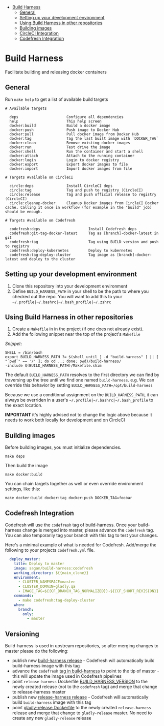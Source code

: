 <!-- MarkdownTOC -->

- [Build Harness](#build-harness)
  - [General](#general)
  - [Setting up your development environment](#setting-up-your-development-environment)
  - [Using Build Harness in other repositories](#using-build-harness-in-other-repositories)
  - [Building images](#building-images)
  - [CircleCI Integration](#circleci-integration)
  - [Codefresh Integration](#codefresh-integration)

<!-- /MarkdownTOC -->

# Build Harness

Facilitate building and releasing docker containers

## General

Run `make help` to get a list of available build targets

```
# Available targets

  deps                      Configure all dependencies
  help                      This help screen
  docker:build              Build a docker image
  docker:push               Push image to Docker Hub
  docker:pull               Pull docker image from Docker Hub
  docker:tag                Tag the last built image with `DOCKER_TAG`
  docker:clean              Remove existing docker images
  docker:run                Test drive the image
  docker:shell              Run the container and start a shell
  docker:attach             Attach to the running container
  docker:login              Login to docker registry
  docker:export             Export docker images to file
  docker:import             Import docker images from file

# Targets Available on CircleCI

  circle:deps               Install CircleCI deps
  circle:tag                Tag and push to registry (CircleCI)
  circle:release            Tag and push official release to registry (CircleCI)
  circle:cleanup-docker     Cleanup Docker images from CircleCI Docker cache. Calling it once in workflow (for example in the "build" job) should be enough.

# Targets Available on Codefresh

  codefresh:deps                      Install Codefresh deps
  codefresh:git-tag-docker-latest     Tag as [branch]-docker-latest in git
  codefresh:tag                       Tag using BUILD version and push to registry
  codefresh:deploy-kubernetes         Deploy to kubernetes
  codefresh:tag-deploy-cluster        Tag image as [branch]-docker-latest and deploy to the cluster
```

## Setting up your development environment

1. Clone this repository into your development environment
2. Define `BUILD_HARNESS_PATH` in your shell to be the path to where you checked out the repo. You will want to add this to your `~/.profile|~/.bashrc|~/.bash_profile|~/.zshrc`

## Using Build Harness in other repositories

1. Create a `Makefile` in in the project (if one does not already exist).
1. Add the following snippet near the top of the project's `Makefile`

*Snippet*:
```
SHELL = /bin/bash
export BUILD_HARNESS_PATH ?= $(shell until [ -d "build-harness" ] || [ "`pwd`" == '/' ]; do cd ..; done; pwd)/build-harness/
-include $(BUILD_HARNESS_PATH)/Makefile.shim
```

The default `BUILD_HARNESS_PATH` resolves to the first directory we can find by traversing up the tree until we find one named `build-harness`. e.g. We can override this behavior by setting `BUILD_HARNESS_PATH=/opt/build-harness`

Because we use a conditional assignment on the `BUILD_HARNESS_PATH`, it can always be overriden in a user's `~/.profile|~/.bashrc|~/.bash_profile` to the exact location.

**IMPORTANT** it's highly advised not to change the logic above because it needs to work both locally for development and on CircleCI

## Building images

Before building images, you must initialize dependencies.

    make deps

Then build the image

    make docker:build

You can chain targets together as well or even override environment settings, like this:

    make docker:build docker:tag docker:push DOCKER_TAG=foobar

## Codefresh Integration

Codefresh will use the `codefresh` tag of build-harness. Once your build-harness change is merged into master, please advance the `codefresh` tag. You can also temporarily tag your branch with this tag to test your changes.

Here's a minimal example of what is needed for Codefresh. Add/merge the following to your projects `codefresh.yml` file.
```yaml
  deploy_master:
    title: Deploy to master
    image: sagan/build-harness:codefresh
    working_directory: ${{main_clone}}
    environment:
      - CLUSTER_NAMESPACE=master
      - CLUSTER_DOMAIN=gladly.qa
      - IMAGE_TAG=${{CF_BRANCH_TAG_NORMALIZED}}-${{CF_SHORT_REVISION}}
    commands:
      - make codefresh:tag-deploy-cluster
    when:
      branch:
        only:
          - master
```

## Versioning

Build-harness is used in upstream repositories, so after merging changes to master please do the following:
- publish new [build-harness release](https://github.com/sagansystems/build-harness/releases) - Codefresh will automatically build build-harness image with this tag
- advance the `codefresh` [tag in build-harness](https://github.com/sagansystems/build-harness/tree/codefresh) to point to the tip of master - this will update the image used in Codefresh pipelines
- point `release-harness` Dockerfile [BUILD_HARNESS_VERSION](https://github.com/sagansystems/release-harness/blob/master/Dockerfile) to the newly created release (not to the `codefresh` tag) and merge that change to release-harness master
- publish new [release-harness release](https://github.com/sagansystems/release-harness/releases) - Codefresh will automatically build `build-harness` image with this tag
- point [gladly-release Dockerfile](https://github.com/sagansystems/gladly-release/blob/master/Dockerfile) to the newly created `release-harness` release and merge that change to `gladly-release` master. No need to create any new `gladly-release` release
